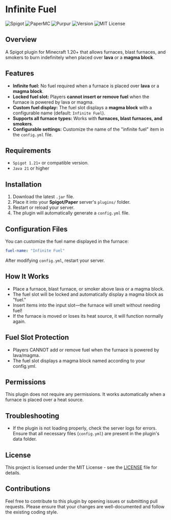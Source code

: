 # Infinite Fuel
![Spigot](https://img.shields.io/badge/Spigot-1.21.x-yellow.svg)
![PaperMC](https://img.shields.io/badge/PaperMC-1.21.x-blue.svg)
![Purpur](https://img.shields.io/badge/Purpur-1.21.x-pink.svg)
![Version](https://img.shields.io/badge/Version-1.02-gray.svg)
![MIT License](https://img.shields.io/badge/License-MIT-green.svg)
## Overview
A Spigot plugin for Minecraft 1.20+ that allows furnaces, blast furnaces, and smokers to burn indefinitely when placed over **lava** or a **magma block**.

## Features
- **Infinite fuel:** No fuel required when a furnace is placed over **lava** or a **magma block**.
- **Locked fuel slot:** Players **cannot insert or remove fuel** when the furnace is powered by lava or magma.
- **Custom fuel display:** The fuel slot displays a **magma block** with a configurable name (default: `Infinite Fuel`).
- **Supports all furnace types:** Works with **furnaces, blast furnaces, and smokers**.
- **Configurable settings:** Customize the name of the "infinite fuel" item in the `config.yml` file.

## Requirements
- `Spigot 1.21+` or compatible version.
- `Java 21` or higher

## Installation

1. Download the latest `.jar` file.
2. Place it into your **Spigot/Paper** server's `plugins/` folder.
3. Restart or reload your server.
4. The plugin will automatically generate a `config.yml` file.

## Configuration Files

You can customize the fuel name displayed in the furnace:

```yaml
fuel-name: "Infinite Fuel"
````

After modifying `config.yml`, restart your server.

## How It Works
- Place a furnace, blast furnace, or smoker above lava or a magma block.
- The fuel slot will be locked and automatically display a magma block as "fuel."
- Insert items into the input slot—the furnace will smelt without needing fuel!
- If the furnace is moved or loses its heat source, it will function normally again.

## Fuel Slot Protection
- Players CANNOT add or remove fuel when the furnace is powered by lava/magma.
- The fuel slot displays a magma block named according to your config.yml.

## Permissions
This plugin does not require any permissions. It works automatically when a furnace is placed over a heat source.

## Troubleshooting
- If the plugin is not loading properly, check the server logs for errors. Ensure that all necessary files (`config.yml`) are present in the plugin's data folder.

## License
This project is licensed under the MIT License - see the [LICENSE](LICENSE) file for details.

## Contributions
Feel free to contribute to this plugin by opening issues or submitting pull requests. Please ensure that your changes are well-documented and follow the existing coding style.
